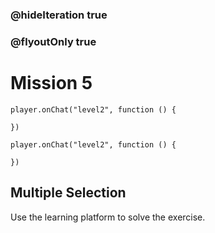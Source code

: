 ### @hideIteration true
### @flyoutOnly true
# Mission 5

```blocks
player.onChat("level2", function () {
    
})
```

```template
player.onChat("level2", function () {
    
})
```

## Multiple Selection
Use the learning platform to solve the exercise.